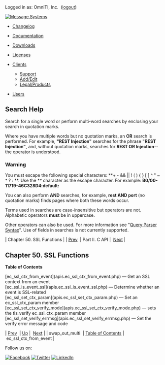 Logged in as: OmniTI, Inc.  ([logout](https://support.messagesystems.com/logout.php))

[![Message Systems](https://support.messagesystems.com/images/ms-white205.png)](https://support.messagesystems.com/start.php) 

*   [Changelog](https://support.messagesystems.com/start.php?show=changelog)
*   [Documentation](https://support.messagesystems.com/docs/)
*   [Downloads](https://support.messagesystems.com/start.php)

*   [Licenses](https://support.messagesystems.com/license_summary.php)
*   <a href="">Clients</a>
    *   [Support](https://support.messagesystems.com/cs.php)
    *   [Add/Edit](https://support.messagesystems.com/edit_client.php)
    *   [Legal/Products](https://support.messagesystems.com/edit_products.php)
*   [Users](https://support.messagesystems.com/edit_customer.php)

## Search Help

Search for a single word or perform multi-word searches by enclosing your search in quotation marks.

Where you have multiple words but no quotation marks, an **OR** search is performed. For example, **"REST Injection"** searches for the phrase **"REST Injection"**, and, without quotation marks, searches for **REST OR Injection**--the operator is understood.

### Warning

You must escape the following special characters: **+ - && || ! ( ) { } [ ] ^ " ~ * ? : \**. Use the **\** character as the escape character. For example: **B0/00-11719-46C328D4\:default\:**

You can also perform **AND** searches, for example, **rest AND port** (no quotation marks) finds pages where both these words occur.

Terms used in searches are case-insensitive but operators are not. Alphabetic operators **must** be in uppercase.

Other operators can also be used. For more information see "[Query Parser Syntax](https://lucene.apache.org/core/old_versioned_docs/versions/3_0_0/queryparsersyntax.html)". Use of fields in searches is not currently supported.

| Chapter 50. SSL Functions |
| [Prev](apis.swap_out_multi.php)  | Part II. C API |  [Next](apis.ec_ssl_ctx_from_event.php) |

## Chapter 50. SSL Functions

**Table of Contents**

<dl class="toc">

<dt>[ec_ssl_ctx_from_event](apis.ec_ssl_ctx_from_event.php) — Get an SSL context from an event</dt>

<dt>[ec_ssl_is_event_ssl](apis.ec_ssl_is_event_ssl.php) — Determine whether an event is SSL-related</dt>

<dt>[ec_ssl_set_ctx_param](apis.ec_ssl_set_ctx_param.php) — Set an ec_ssl_ctx_param member</dt>

<dt>[ec_ssl_set_ctx_verify_mode](apis.ec_ssl_set_ctx_verify_mode.php) — sets the tls_verify ec_ssl_ctx_param member</dt>

<dt>[ec_ssl_set_verify_errmsg](apis.ec_ssl_set_verify_errmsg.php) — Set the verify error message and code</dt>

</dl>

| [Prev](apis.swap_out_multi.php)  | [Up](pt.apis.php) |  [Next](apis.ec_ssl_ctx_from_event.php) |
| swap_out_multi  | [Table of Contents](index.php) |  ec_ssl_ctx_from_event |

Follow us on:

[![Facebook](https://support.messagesystems.com/images/icon-facebook.png)](http://www.facebook.com/messagesystems) [![Twitter](https://support.messagesystems.com/images/icon-twitter.png)](http://twitter.com/#!/MessageSystems) [![LinkedIn](https://support.messagesystems.com/images/icon-linkedin.png)](http://www.linkedin.com/company/message-systems)